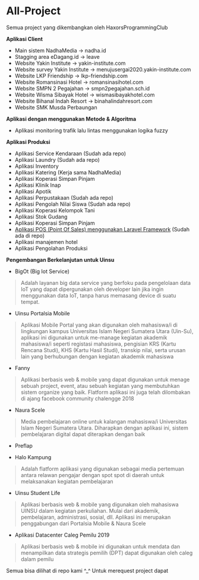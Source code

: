 # All-Project
Semua project yang dikembangkan oleh HaxorsProgrammingClub

<strong> Aplikasi Client</strong>
- Main sistem NadhaMedia -> nadha.id
- Stagging area eDagang.id -> leave
- Website Yakin Institute -> yakin-institute.com
- Website survey Yakin Institute -> menujusergai2020.yakin-institute.com
- Website LKP Friendship -> lkp-friendship.com
- Website Romansinasi Hotel -> romansinasihotel.com
- Website SMPN 2 Pegajahan -> smpn2pegajahan.sch.id
- Website Wisma Sibayak Hotel -> wismasibayakhotel.com
- Website Bihanal Indah Resort -> binahalindahresort.com
- Website SMK Musda Perbaungan

<strong> Aplikasi dengan menggunakan Metode & Algoritma</strong>
- Aplikasi monitoring trafik lalu lintas menggunakan logika fuzzy

<strong> Aplikasi Produksi </strong>

- Aplikasi Service Kendaraan (Sudah ada repo)
- Aplikasi Laundry (Sudah ada repo)
- Aplikasi Inventory
- Aplikasi Katering (Kerja sama NadhaMedia)
- Aplikasi Koperasi Simpan Pinjam
- Aplikasi Klinik Inap
- Aplikasi Apotik
- Aplikasi Perpustakaan (Sudah ada repo)
- Aplikasi Pengolah Nilai Siswa (Sudah ada repo)
- Aplikasi Koperasi Kelompok Tani
- Aplikasi Stok Gudang
- Aplikasi Koperasi Simpan Pinjam
- <a href='https://github.com/haxorsprogramming/Point-Of-Sales'>Aplikasi POS (Point Of Sales) menggunakan Laravel Framework</a> (Sudah ada di repo)
- Aplikasi manajemen hotel
- Aplikasi Pengolahan Produksi

<strong> Pengembangan Berkelanjutan untuk Uinsu</strong>

- BigOt (Big Iot Service)
> Adalah layanan big data service yang berfoku pada pengelolaan data IoT yang dapat dipergunakan oleh developer lain jika ingin menggunakan data IoT, tanpa harus memasang device di suatu tempat.

- Uinsu Portalsia Mobile
> Aplikasi Mobile Portal yang akan digunakan oleh mahasiswa/i di lingkungan kampus Universitas Islam Negeri Sumatera Utara (Uin-Su), aplikasi ini digunakan untuk me-manage kegiatan akademik mahasiswa/i seperti registasi mahasiswa, pengisian KRS (Kartu Rencana Studi), KHS (Kartu Hasil Studi), transkip nilai, serta urusan lain yang berhubungan dengan kegiatan akademik mahasiswa  

- Fanny
> Aplikasi berbasis web & mobile yang dapat digunakan untuk menage sebuah project, event, atau sebuah kegiatan yang membutuhkan sistem organize yang baik. Flatform aplikasi ini juga telah dilombakan di ajang facebook community chalengge 2018

- Naura Scele
> Media pembelajaran online untuk kalangan mahasiswa/i Universitas Islam Negeri Sumatera Utara. Diharapkan dengan aplikasi ini, sistem pembelajaran digital dapat diterapkan dengan baik

- Preflap

- Halo Kampung
> Adalah flatform aplikasi yang digunakan sebagai media pertemuan antara relawan pengajar dengan spot spot di daerah untuk melaksanakan kegiatan pembelajaran

- Uinsu Student Life
> Aplikasi berbasis web & mobile yang digunakan oleh mahasiswa UINSU dalam kegiatan perkuliahan. Mulai dari akademik, pembelajaran, administrasi, sosial, dll. Aplikasi ini merupakan penggabungan dari Portalsia Mobile & Naura Scele

- Aplikasi Datacenter Caleg Pemilu 2019
> Aplikasi berbasis web & mobile ini digunakan untuk mendata dan menampilkan data strategis pemilih (DPT) dapat digunakan oleh caleg dalam pemilu

Semua bisa dilihat di repo kami ^_^
Untuk merequest project dapat
